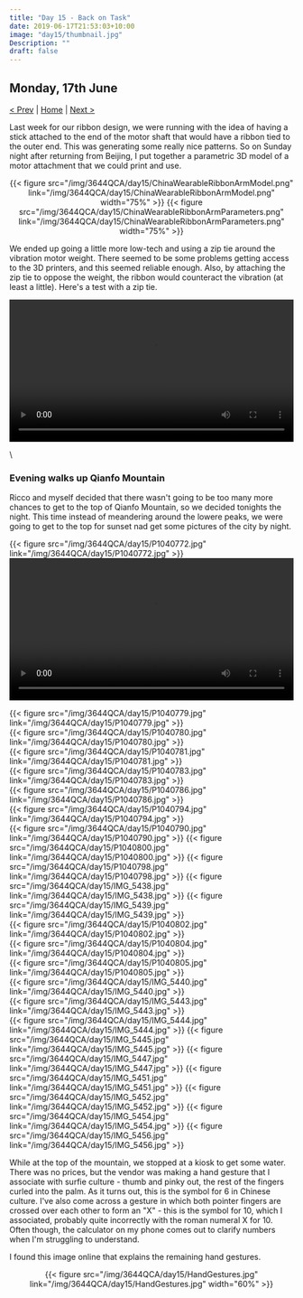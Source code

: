 ```yaml
---
title: "Day 15 - Back on Task"
date: 2019-06-17T21:53:03+10:00
image: "day15/thumbnail.jpg"
Description: ""
draft: false
---
```


Monday, 17th June
---
[< Prev](../day14) | [Home](..) | [Next >](../day16)

Last week for our ribbon design, we were running with the idea of having a stick attached to the end of the motor shaft that would have a ribbon tied to the outer end.  This was generating some really nice patterns.  So on Sunday night after returning from Beijing, I put together a parametric 3D model of a motor attachment that we could print and use.  
<center>
    {{< figure src="/img/3644QCA/day15/ChinaWearableRibbonArmModel.png" link="/img/3644QCA/day15/ChinaWearableRibbonArmModel.png" width="75%" >}}
    {{< figure src="/img/3644QCA/day15/ChinaWearableRibbonArmParameters.png" link="/img/3644QCA/day15/ChinaWearableRibbonArmParameters.png" width="75%" >}}
</center>
    
We ended up going a little more low-tech and using a zip tie around the vibration motor weight.  There seemed to be some problems getting access to the 3D printers, and this seemed reliable enough.  Also, by attaching the zip tie to oppose the weight, the ribbon would counteract the vibration (at least a little).  Here's a test with a zip tie.

<video width="100%" controls>
    <source src="/img/3644QCA/day15/IMG_5430.mp4" type="video/mp4">
    Your browser does not support the video tag.
</video>

\

### Evening walks up Qianfo Mountain

Ricco and myself decided that there wasn't going to be too many more chances to get to the top of Qianfo Mountain, so we decided tonights the night.  This time instead of meandering around the lowere peaks, we were going to get to the top for sunset nad get some pictures of the city by night.  

{{< figure src="/img/3644QCA/day15/P1040772.jpg" link="/img/3644QCA/day15/P1040772.jpg" >}}
<video width="100%" controls>
    <source src="/img/3644QCA/day15/BDMV-Clip72.mp4" type="video/mp4">
    Your browser does not support the video tag.
</video>
<div class="row">
    <div class="4u 12u$(medium)">
        {{< figure src="/img/3644QCA/day15/P1040779.jpg" link="/img/3644QCA/day15/P1040779.jpg" >}}
    </div>
    <div class="4u 12u$(medium)">
        {{< figure src="/img/3644QCA/day15/P1040780.jpg" link="/img/3644QCA/day15/P1040780.jpg" >}}
    </div>
    <div class="4u 12u$(medium)">
        {{< figure src="/img/3644QCA/day15/P1040781.jpg" link="/img/3644QCA/day15/P1040781.jpg" >}}
    </div>
</div>
{{< figure src="/img/3644QCA/day15/P1040783.jpg" link="/img/3644QCA/day15/P1040783.jpg" >}}
<div class="row">
    <div class="6u 12u$(medium)">
        {{< figure src="/img/3644QCA/day15/P1040786.jpg" link="/img/3644QCA/day15/P1040786.jpg" >}}
    </div>
    <div class="6u 12u$(medium)">
        {{< figure src="/img/3644QCA/day15/P1040794.jpg" link="/img/3644QCA/day15/P1040794.jpg" >}}
    </div>
</div>
{{< figure src="/img/3644QCA/day15/P1040790.jpg" link="/img/3644QCA/day15/P1040790.jpg" >}}
{{< figure src="/img/3644QCA/day15/P1040800.jpg" link="/img/3644QCA/day15/P1040800.jpg" >}}
{{< figure src="/img/3644QCA/day15/P1040798.jpg" link="/img/3644QCA/day15/P1040798.jpg" >}}
{{< figure src="/img/3644QCA/day15/IMG_5438.jpg" link="/img/3644QCA/day15/IMG_5438.jpg" >}}
{{< figure src="/img/3644QCA/day15/IMG_5439.jpg" link="/img/3644QCA/day15/IMG_5439.jpg" >}}
<div class="row">
    <div class="6u 12u$(medium)">
        {{< figure src="/img/3644QCA/day15/P1040802.jpg" link="/img/3644QCA/day15/P1040802.jpg" >}}
    </div>
    <div class="6u 12u$(medium)">
        {{< figure src="/img/3644QCA/day15/P1040804.jpg" link="/img/3644QCA/day15/P1040804.jpg" >}}
    </div>
</div>
{{< figure src="/img/3644QCA/day15/P1040805.jpg" link="/img/3644QCA/day15/P1040805.jpg" >}}
<div class="row">
    <div class="6u 12u$(medium)">
        {{< figure src="/img/3644QCA/day15/IMG_5440.jpg" link="/img/3644QCA/day15/IMG_5440.jpg" >}}
    </div>
    <div class="6u 12u$(medium)">
        {{< figure src="/img/3644QCA/day15/IMG_5443.jpg" link="/img/3644QCA/day15/IMG_5443.jpg" >}}
    </div>
</div>
{{< figure src="/img/3644QCA/day15/IMG_5444.jpg" link="/img/3644QCA/day15/IMG_5444.jpg" >}}
{{< figure src="/img/3644QCA/day15/IMG_5445.jpg" link="/img/3644QCA/day15/IMG_5445.jpg" >}}
{{< figure src="/img/3644QCA/day15/IMG_5447.jpg" link="/img/3644QCA/day15/IMG_5447.jpg" >}}
{{< figure src="/img/3644QCA/day15/IMG_5451.jpg" link="/img/3644QCA/day15/IMG_5451.jpg" >}}
{{< figure src="/img/3644QCA/day15/IMG_5452.jpg" link="/img/3644QCA/day15/IMG_5452.jpg" >}}
{{< figure src="/img/3644QCA/day15/IMG_5454.jpg" link="/img/3644QCA/day15/IMG_5454.jpg" >}}
{{< figure src="/img/3644QCA/day15/IMG_5456.jpg" link="/img/3644QCA/day15/IMG_5456.jpg" >}}

While at the top of the mountain, we stopped at a kiosk to get some water.  There was no prices, but the vendor was making a hand gesture that I associate with surfie culture - thumb and pinky out, the rest of the fingers curled into the palm.  As it turns out, this is the symbol for 6 in Chinese culture.  I've also come across a gesture in which both pointer fingers are crossed over each other to form an "X" - this is the symbol for 10, which I associated, probably quite incorrectly with the roman numeral X for 10.  Often though, the calculator on my phone comes out to clarify numbers when I'm struggling to understand.

I found this image online that explains the remaining hand gestures.
<center>
    {{< figure src="/img/3644QCA/day15/HandGestures.jpg" link="/img/3644QCA/day15/HandGestures.jpg" width="60%" >}}
</center>

